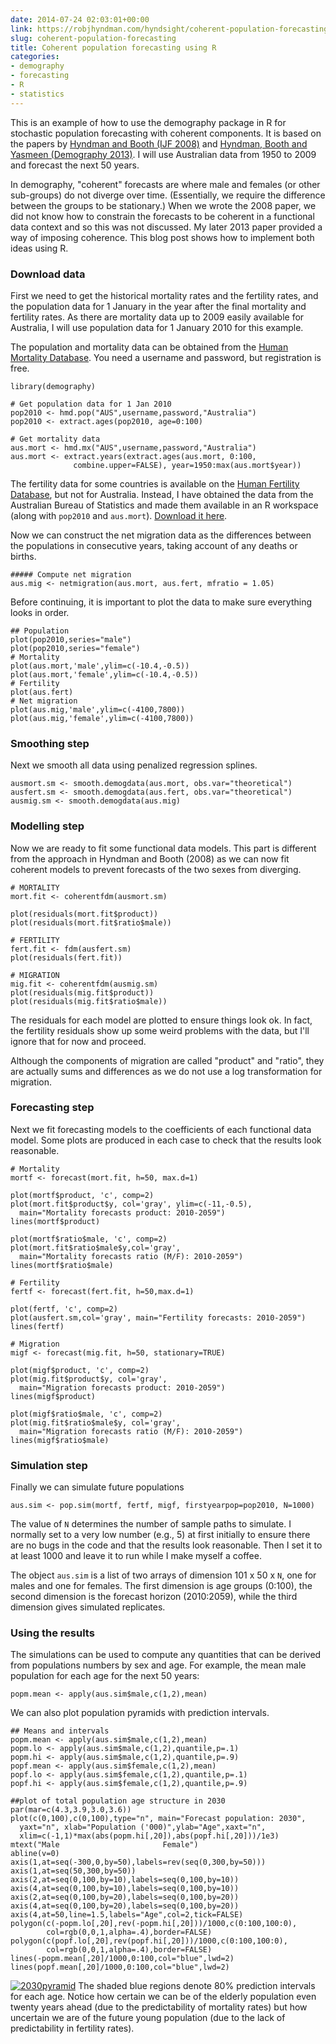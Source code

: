 ```yaml
---
date: 2014-07-24 02:03:01+00:00
link: https://robjhyndman.com/hyndsight/coherent-population-forecasting/
slug: coherent-population-forecasting
title: Coherent population forecasting using R
categories:
- demography
- forecasting
- R
- statistics
---
```


This is an example of how to use the demography package in R for stochastic population forecasting with coherent components. It is based on the papers by [Hyndman and Booth (IJF 2008)](/publications/stochastic-population-forecasts/) and [Hyndman, Booth and Yasmeen (Demography 2013)](/publications/coherentfdm/). I will use Australian data from 1950 to 2009 and forecast the next 50 years.

In demography, "coherent" forecasts are where male and females (or other sub-groups) do not diverge over time. (Essentially, we require the difference between the groups to be stationary.) When we wrote the 2008 paper, we did not know how to constrain the forecasts to be coherent in a functional data context and so this was not discussed. My later 2013 paper provided a way of imposing coherence. This blog post shows how to implement both ideas using R.<!-- more -->


### Download data


First we need to get the historical mortality rates and the fertility rates, and the population data for 1 January in the year after the final mortality and fertility rates. As there are mortality data up to 2009 easily available for Australia, I will use population data for 1 January 2010 for this example.

The population and mortality data can be obtained from the [Human Mortality Database](http://www.mortality.org). You need a username and password, but registration is free.



    library(demography)

    # Get population data for 1 Jan 2010
    pop2010 <- hmd.pop("AUS",username,password,"Australia")
    pop2010 <- extract.ages(pop2010, age=0:100)

    # Get mortality data
    aus.mort <- hmd.mx("AUS",username,password,"Australia")
    aus.mort <- extract.years(extract.ages(aus.mort, 0:100,
                  combine.upper=FALSE), year=1950:max(aus.mort$year))



The fertility data for some countries is available on the [Human Fertility Database](http://www.humanfertility.org), but not for Australia. Instead, I have obtained the data from the Australian Bureau of Statistics and made them available in an R workspace (along with `pop2010` and `aus.mort`). [Download it here](https://robjhyndman.com/Rfiles/ausdata.RData).

Now we can construct the net migration data as the differences between the populations in consecutive years, taking account of any deaths or births.



    ##### Compute net migration
    aus.mig <- netmigration(aus.mort, aus.fert, mfratio = 1.05)



Before continuing, it is important to plot the data to make sure everything looks in order.



    ## Population
    plot(pop2010,series="male")
    plot(pop2010,series="female")
    # Mortality
    plot(aus.mort,'male',ylim=c(-10.4,-0.5))
    plot(aus.mort,'female',ylim=c(-10.4,-0.5))
    # Fertility
    plot(aus.fert)
    # Net migration
    plot(aus.mig,'male',ylim=c(-4100,7800))
    plot(aus.mig,'female',ylim=c(-4100,7800))






### Smoothing step


Next we smooth all data using penalized regression splines.



    ausmort.sm <- smooth.demogdata(aus.mort, obs.var="theoretical")
    ausfert.sm <- smooth.demogdata(aus.fert, obs.var="theoretical")
    ausmig.sm <- smooth.demogdata(aus.mig)






### Modelling step


Now we are ready to fit some functional data models. This part is different from the approach in Hyndman and Booth (2008) as we can now fit coherent models to prevent forecasts of the two sexes from diverging.



    # MORTALITY
    mort.fit <- coherentfdm(ausmort.sm)

    plot(residuals(mort.fit$product))
    plot(residuals(mort.fit$ratio$male))

    # FERTILITY
    fert.fit <- fdm(ausfert.sm)
    plot(residuals(fert.fit))

    # MIGRATION
    mig.fit <- coherentfdm(ausmig.sm)
    plot(residuals(mig.fit$product))
    plot(residuals(mig.fit$ratio$male))



The residuals for each model are plotted to ensure things look ok. In fact, the fertility residuals show up some weird problems with the data, but I'll ignore that for now and proceed.

Although the components of migration are called "product" and "ratio", they are actually sums and differences as we do not use a log transformation for migration.


### Forecasting step


Next we fit forecasting models to the coefficients of each functional data model. Some plots are produced in each case to check that the results look reasonable.



    # Mortality
    mortf <- forecast(mort.fit, h=50, max.d=1)

    plot(mortf$product, 'c', comp=2)
    plot(mort.fit$product$y, col='gray', ylim=c(-11,-0.5),
      main="Mortality forecasts product: 2010-2059")
    lines(mortf$product)

    plot(mortf$ratio$male, 'c', comp=2)
    plot(mort.fit$ratio$male$y,col='gray',
      main="Mortality forecasts ratio (M/F): 2010-2059")
    lines(mortf$ratio$male)

    # Fertility
    fertf <- forecast(fert.fit, h=50,max.d=1)

    plot(fertf, 'c', comp=2)
    plot(ausfert.sm,col='gray', main="Fertility forecasts: 2010-2059")
    lines(fertf)

    # Migration
    migf <- forecast(mig.fit, h=50, stationary=TRUE)

    plot(migf$product, 'c', comp=2)
    plot(mig.fit$product$y, col='gray',
      main="Migration forecasts product: 2010-2059")
    lines(migf$product)

    plot(migf$ratio$male, 'c', comp=2)
    plot(mig.fit$ratio$male$y, col='gray',
      main="Migration forecasts ratio (M/F): 2010-2059")
    lines(migf$ratio$male)




### Simulation step


Finally we can simulate future populations



    aus.sim <- pop.sim(mortf, fertf, migf, firstyearpop=pop2010, N=1000)



The value of `N` determines the number of sample paths to simulate. I normally set to a very low number (e.g., 5) at first initially to ensure there are no bugs in the code and that the results look reasonable. Then I set it to at least 1000 and leave it to run while I make myself a coffee.

The object `aus.sim` is a list of two arrays of dimension 101 x 50 x `N`, one for males and one for females. The first dimension is age groups (0:100), the second dimension is the forecast horizon (2010:2059), while the third dimension gives simulated replicates.


### Using the results


The simulations can be used to compute any quantities that can be derived from populations numbers by sex and age. For example, the mean male population for each age for the next 50 years:



    popm.mean <- apply(aus.sim$male,c(1,2),mean)



We can also plot population pyramids with prediction intervals.



    ## Means and intervals
    popm.mean <- apply(aus.sim$male,c(1,2),mean)
    popm.lo <- apply(aus.sim$male,c(1,2),quantile,p=.1)
    popm.hi <- apply(aus.sim$male,c(1,2),quantile,p=.9)
    popf.mean <- apply(aus.sim$female,c(1,2),mean)
    popf.lo <- apply(aus.sim$female,c(1,2),quantile,p=.1)
    popf.hi <- apply(aus.sim$female,c(1,2),quantile,p=.9)

    ##plot of total population age structure in 2030
    par(mar=c(4.3,3.9,3.0,3.6))
    plot(c(0,100),c(0,100),type="n", main="Forecast population: 2030",
      yaxt="n", xlab="Population ('000)",ylab="Age",xaxt="n",
      xlim=c(-1,1)*max(abs(popm.hi[,20]),abs(popf.hi[,20]))/1e3)
    mtext("Male                       Female")
    abline(v=0)
    axis(1,at=seq(-300,0,by=50),labels=rev(seq(0,300,by=50)))
    axis(1,at=seq(50,300,by=50))
    axis(2,at=seq(0,100,by=10),labels=seq(0,100,by=10))
    axis(4,at=seq(0,100,by=10),labels=seq(0,100,by=10))
    axis(2,at=seq(0,100,by=20),labels=seq(0,100,by=20))
    axis(4,at=seq(0,100,by=20),labels=seq(0,100,by=20))
    axis(4,at=50,line=1.5,labels="Age",col=2,tick=FALSE)
    polygon(c(-popm.lo[,20],rev(-popm.hi[,20]))/1000,c(0:100,100:0),
            col=rgb(0,0,1,alpha=.4),border=FALSE)
    polygon(c(popf.lo[,20],rev(popf.hi[,20]))/1000,c(0:100,100:0),
            col=rgb(0,0,1,alpha=.4),border=FALSE)
    lines(-popm.mean[,20]/1000,0:100,col="blue",lwd=2)
    lines(popf.mean[,20]/1000,0:100,col="blue",lwd=2)



[![2030pyramid](/files/2030pyramid.png)](/files/2030pyramid.png)
The shaded blue regions denote 80% prediction intervals for each age. Notice how certain we can be of the elderly population even twenty years ahead (due to the predictability of mortality rates) but how uncertain we are of the future young population (due to the lack of predictability in fertility rates).
